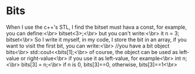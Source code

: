Bits
====
When I use the c++'s STL, I find the bitset must hava a const, for example, you can define:<\br>
bitset<3>;<\br>
but you can't write:<\br>
it n = 3; bitset<n><\br>
So I write it myself, in my code, I store the bit in an array, if you want to visit the first bit, you can write:<\br>
//you have a bit object bits<\br>
std::cout<<bits[1];<\br>
of course, the object can be used as left-value or right-value<\br>
if you use it as left-value, for example<\br>
int n;<\br>
bits[3] = n;<\br>
if n is 0, bits[3]==0, otherwise, bits[3]==1<\br>
